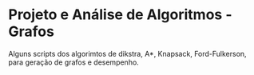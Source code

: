 # Projeto e Análise de Algoritmos - Grafos

Alguns scripts dos algorimtos de dikstra, A*, Knapsack, Ford-Fulkerson, para geração de grafos e desempenho. 
